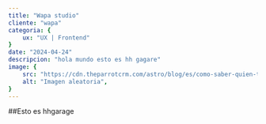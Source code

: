 ```yaml
---
title: "Wapa studio"
cliente: "wapa"
categoria: {
    ux: "UX | Frontend"
}
date: "2024-04-24"
descripcion: "hola mundo esto es hh gagare"
image: {
    src: "https://cdn.theparrotcrm.com/astro/blog/es/como-saber-quien-tiene-mi-numero-en-sus-contactos-de-whatsapp/whatsapp-blog-parrot.webp",
    alt: "Imagen aleatoria",
}  
---
```


##Esto es hhgarage